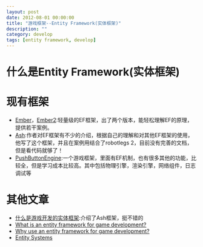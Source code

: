 ```yaml
---
layout: post
date: 2012-08-01 00:00:00
title: "游戏框架--Entity Framework(实体框架)"
description: ""
category: develop
tags: [entity framework, develop]
---
```



# 什么是Entity Framework(实体框架)

# 现有框架
  * [Ember][2]，[Ember2][3]:轻量级的EF框架，出了两个版本，能轻松理解EF的原理，提供若干案例。
  * [Ash][1]:作者对EF框架有不少的介绍，根据自己的理解和对其他EF框架的使用，他写了这个框架，并且在案例用结合了robotlegs 2，目前没有完善的文档，但是看代码就够了！
  * [PushButtonEngine][4]:一个游戏框架，里面有EF机制，也有很多其他的功能，比较全，但是学习成本比较高。其中包括物理引擎，渲染引擎，网络组件，日志调试等

# 其他文章
* [什么是游戏开发的实体框架][100]:介绍了Ash框架，挺不错的
* [What is an entity framework for game development?][5]
* [Why use an entity framework for game development?][6]
* [Entity Systems][7]

[1]:https://github.com/richardlord/Ash
[2]:https://github.com/tdavies/Ember
[3]:https://github.com/tdavies/Ember2
[4]:https://github.com/fireyang/PushButtonEngine
[5]:http://www.richardlord.net/blog/what-is-an-entity-framework
[6]:http://www.richardlord.net/blog/why-use-an-entity-framework
[7]:http://www.tomseysdavies.com/2011/01/23/entity-systems/
[100]:http://bbs.9ria.com/thread-140584-1-1.html
